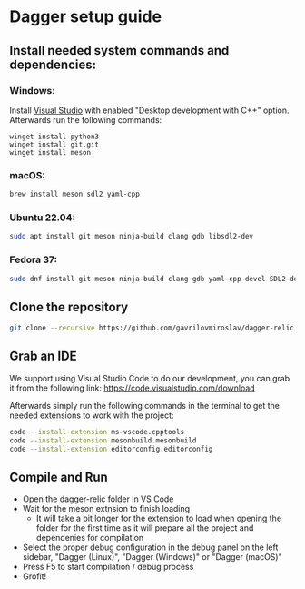 # Dagger setup guide

## Install needed system commands and dependencies:

### Windows:

Install [Visual Studio](https://visualstudio.microsoft.com/vs/) with enabled "Desktop development with C++" option. Afterwards run the following commands:

```
winget install python3
winget install git.git
winget install meson
```

### macOS:
```sh
brew install meson sdl2 yaml-cpp
```

### Ubuntu 22.04:
```sh
sudo apt install git meson ninja-build clang gdb libsdl2-dev
```

### Fedora 37:
```sh
sudo dnf install git meson ninja-build clang gdb yaml-cpp-devel SDL2-devel
```

## Clone the repository

```sh
git clone --recursive https://github.com/gavrilovmiroslav/dagger-relic.git
```

## Grab an IDE

We support using Visual Studio Code to do our development, you can grab it from the following link:
https://code.visualstudio.com/download

Afterwards simply run the following commands in the terminal to get the needed extensions to work with the project:
```sh
code --install-extension ms-vscode.cpptools
code --install-extension mesonbuild.mesonbuild
code --install-extension editorconfig.editorconfig
```

## Compile and Run

- Open the dagger-relic folder in VS Code
- Wait for the meson extnsion to finish loading
  - It will take a bit longer for the extension to load when opening the folder for the first time as it will prepare all the project and dependenies for compilation
- Select the proper debug configuration in the debug panel on the left sidebar, "Dagger (Linux)", "Dagger (Windows)" or "Dagger (macOS)"
- Press F5 to start compilation / debug process
- Grofit!
